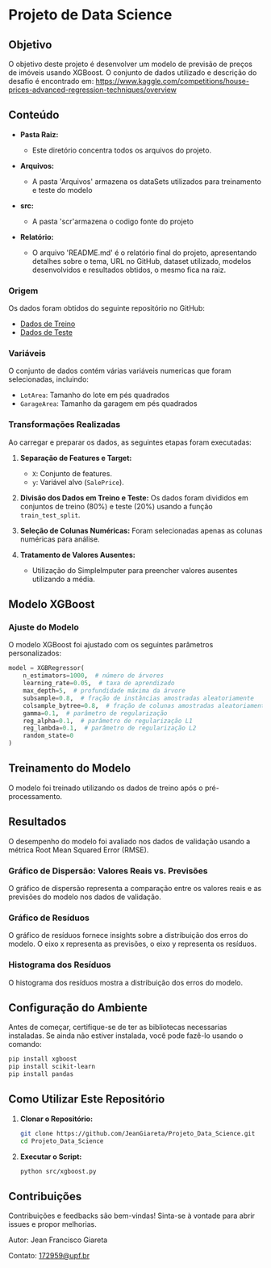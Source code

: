 # Projeto de Data Science

## Objetivo
O objetivo deste projeto é desenvolver um modelo de previsão de preços de imóveis usando XGBoost. 
O conjunto de dados utilizado e descrição do desafio é encontrado em:
https://www.kaggle.com/competitions/house-prices-advanced-regression-techniques/overview

## Conteúdo
- **Pasta Raiz:**
  - Este diretório concentra todos os arquivos do projeto.

- **Arquivos:**
  - A pasta 'Arquivos' armazena os dataSets utilizados para treinamento e teste do modelo

- **src:**
  - A pasta 'scr'armazena o codigo fonte do projeto
 
- **Relatório:**
  - O arquivo 'README.md' é o relatório final do projeto, apresentando detalhes sobre o tema, URL no GitHub, dataset utilizado, modelos desenvolvidos e resultados obtidos, o mesmo fica na raiz.

### Origem
Os dados foram obtidos do seguinte repositório no GitHub:
- [Dados de Treino](https://raw.githubusercontent.com/JeanGiareta/Projeto_Data_Science/main/Arquivos/train.csv)
- [Dados de Teste](https://raw.githubusercontent.com/JeanGiareta/Projeto_Data_Science/main/Arquivos/test.csv)

### Variáveis
O conjunto de dados contém várias variáveis numericas que foram selecionadas, incluindo:
- `LotArea`: Tamanho do lote em pés quadrados
- `GarageArea`: Tamanho da garagem em pés quadrados

### Transformações Realizadas
Ao carregar e preparar os dados, as seguintes etapas foram executadas:

1. **Separação de Features e Target:**
   - `X`: Conjunto de features.
   - `y`: Variável alvo (`SalePrice`).

2. **Divisão dos Dados em Treino e Teste:**
   Os dados foram divididos em conjuntos de treino (80%) e teste (20%) usando a função `train_test_split`.

3. **Seleção de Colunas Numéricas:**
   Foram selecionadas apenas as colunas numéricas para análise.

4. **Tratamento de Valores Ausentes:**
   - Utilização do SimpleImputer para preencher valores ausentes utilizando a média.
  
## Modelo XGBoost
### Ajuste do Modelo
O modelo XGBoost foi ajustado com os seguintes parâmetros personalizados:

```python
model = XGBRegressor(
    n_estimators=1000,  # número de árvores
    learning_rate=0.05,  # taxa de aprendizado
    max_depth=5,  # profundidade máxima da árvore
    subsample=0.8,  # fração de instâncias amostradas aleatoriamente
    colsample_bytree=0.8,  # fração de colunas amostradas aleatoriamente
    gamma=0.1,  # parâmetro de regularização
    reg_alpha=0.1,  # parâmetro de regularização L1
    reg_lambda=0.1,  # parâmetro de regularização L2
    random_state=0
)
```
## Treinamento do Modelo
O modelo foi treinado utilizando os dados de treino após o pré-processamento.

## Resultados
O desempenho do modelo foi avaliado nos dados de validação usando a métrica Root Mean Squared Error (RMSE).

### Gráfico de Dispersão: Valores Reais vs. Previsões
O gráfico de dispersão representa a comparação entre os valores reais e as previsões do modelo nos dados de validação.

### Gráfico de Resíduos
O gráfico de resíduos fornece insights sobre a distribuição dos erros do modelo. O eixo x representa as previsões, o eixo y representa os resíduos.

### Histograma dos Resíduos
O histograma dos resíduos mostra a distribuição dos erros do modelo.

## Configuração do Ambiente
Antes de começar, certifique-se de ter as bibliotecas necessarias instaladas. Se ainda não estiver instalada, você pode fazê-lo usando o comando:
```bash
pip install xgboost
pip install scikit-learn
pip install pandas
````
## Como Utilizar Este Repositório

1. **Clonar o Repositório:**
   ```bash
   git clone https://github.com/JeanGiareta/Projeto_Data_Science.git
   cd Projeto_Data_Science

2. **Executar o Script:**
   ```bash
   python src/xgboost.py

## Contribuições

Contribuições e feedbacks são bem-vindas! Sinta-se à vontade para abrir issues e propor melhorias.

Autor:
Jean Francisco Giareta

Contato:
172959@upf.br
